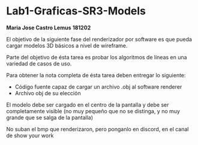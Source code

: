# Lab1-Graficas-SR3-Models

**Maria Jose Castro Lemus**
**181202**

El objetivo de la siguiente fase del renderizador por software es que pueda cargar modelos 3D básicos a nivel de wireframe. 

Parte del objetivo de ésta tarea es probar los algoritmos de líneas en una variedad de casos de uso.

Para obtener la nota completa de ésta tarea deben entregar lo siguiente:


- Código fuente capaz de cargar un archivo .obj al software renderer
- Archivo obj de su elección 

El modelo debe ser cargado en el centro de la pantalla y debe ser completamente visible (no muy pequeño que no se distinga, y no muy grande que se salga de la pantalla) 

No suban el bmp que renderizaron, pero ponganlo en discord, en el canal de show your work
